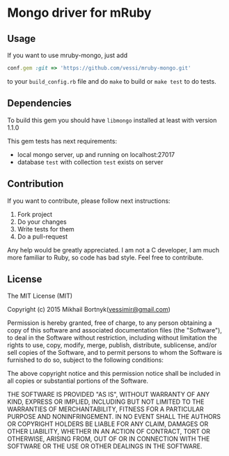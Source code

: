 # Mongo driver for mRuby

## Usage

If you want to use mruby-mongo, just add 

```ruby
conf.gem :git => 'https://github.com/vessi/mruby-mongo.git'
```

to your `build_config.rb` file and do `make` to build or `make test` to do tests.

## Dependencies

To build this gem you should have `libmongo` installed at least with version 1.1.0

This gem tests has next requirements:
- local mongo server, up and running on localhost:27017
- database `test` with collection `test` exists on server

## Contribution

If you want to contribute, please follow next instructions:
1. Fork project
1. Do your changes
1. Write tests for them
1. Do a pull-request

Any help would be greatly appreciated. I am not a C developer, I am much more familiar to Ruby, so code has bad style. Feel free to contribute.

## License

The MIT License (MIT)

Copyright (c) 2015 Mikhail Bortnyk(vessimir@gmail.com)

Permission is hereby granted, free of charge, to any person obtaining a copy
of this software and associated documentation files (the "Software"), to deal
in the Software without restriction, including without limitation the rights
to use, copy, modify, merge, publish, distribute, sublicense, and/or sell
copies of the Software, and to permit persons to whom the Software is
furnished to do so, subject to the following conditions:

The above copyright notice and this permission notice shall be included in
all copies or substantial portions of the Software.

THE SOFTWARE IS PROVIDED "AS IS", WITHOUT WARRANTY OF ANY KIND, EXPRESS OR
IMPLIED, INCLUDING BUT NOT LIMITED TO THE WARRANTIES OF MERCHANTABILITY,
FITNESS FOR A PARTICULAR PURPOSE AND NONINFRINGEMENT. IN NO EVENT SHALL THE
AUTHORS OR COPYRIGHT HOLDERS BE LIABLE FOR ANY CLAIM, DAMAGES OR OTHER
LIABILITY, WHETHER IN AN ACTION OF CONTRACT, TORT OR OTHERWISE, ARISING FROM,
OUT OF OR IN CONNECTION WITH THE SOFTWARE OR THE USE OR OTHER DEALINGS IN
THE SOFTWARE.
